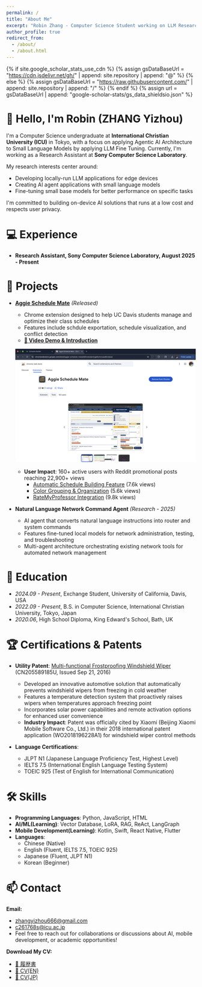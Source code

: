 ```yaml
---
permalink: /
title: "About Me"
excerpt: "Robin Zhang - Computer Science Student working on LLM Research"
author_profile: true
redirect_from:
  - /about/
  - /about.html
---
```


{% if site.google_scholar_stats_use_cdn %}
{% assign gsDataBaseUrl = "https://cdn.jsdelivr.net/gh/" | append: site.repository | append: "@" %}
{% else %}
{% assign gsDataBaseUrl = "https://raw.githubusercontent.com/" | append: site.repository | append: "/" %}
{% endif %}
{% assign url = gsDataBaseUrl | append: "google-scholar-stats/gs_data_shieldsio.json" %}

<span class='anchor' id='about-me'></span>

# 👋 Hello, I'm Robin (ZHANG Yizhou)

I'm a Computer Science undergraduate at **International Christian University (ICU)** in Tokyo, with a focus on applying Agentic AI Architecture to Small Language Models by applying LLM Fine Tuning. Currently, I'm working as a Research Assistant at **Sony Computer Science Laboratory**.

My research interests center around:
- Developing locally-run LLM applications for edge devices
- Creating AI agent applications with small language models
- Fine-tuning small base models for better performance on specific tasks

I'm committed to building on-device AI solutions that runs at a low cost and respects user privacy.

<span class='anchor' id='-experience'></span>
# 💻 Experience
- **Research Assistant, Sony Computer Science Laboratory, August 2025 - Present**

<span class='anchor' id='-projects'></span>
# 🚀 Projects
- **[Aggie Schedule Mate](https://chromewebstore.google.com/detail/aggie-schedule-mate/ddlinokodanicjgdkomccaadblcdipee)** *(Released)*
  - Chrome extension designed to help UC Davis students manage and optimize their class schedules
  - Features include schdule exportation, schedule visualization, and conflict detection
  - **[🎥 Video Demo & Introduction](https://www.youtube.com/watch?v=4-czek4zTTQ)**
  
  <p align="center">
    <img src="/images/Aggie-Schedule-Mate-Homepage-optimized.png" alt="Aggie Schedule Mate Chrome Web Store Page" width="700">
  </p>
  
  - **User Impact**: 160+ active users with Reddit promotional posts reaching 22,900+ views
    - [Automatic Schedule Building Feature](https://www.reddit.com/r/UCDavis/comments/1j3hvuc/i_made_a_chrome_extension_to_automatically/) (7.6k views)
    - [Color Grouping & Organization](https://www.reddit.com/r/UCDavis/comments/1jaj6mh/chrome_extension_that_colorgroups/) (5.6k views)
    - [RateMyProfessor Integration](https://www.reddit.com/r/UCDavis/comments/1jpqr60/you_can_now_see_ratemyprofessor_ratings_on/) (9.8k views)
  
- **Natural Language Network Command Agent** *(Research - 2025)*
  - AI agent that converts natural language instructions into router and system commands
  - Features fine-tuned local models for network administration, testing, and troubleshooting
  - Multi-agent architecture orchestrating existing network tools for automated network management

<span class='anchor' id='-education'></span>
# 📖 Education
- *2024.09 - Present*, Exchange Student, University of California, Davis, USA
- *2022.09 - Present*, B.S. in Computer Science, International Christian University, Tokyo, Japan
- *2020.06*, High School Diploma, King Edward's School, Bath, UK

<span class='anchor' id='-certifications--patents'></span>
# 🏆 Certifications & Patents
- **Utility Patent**: [Multi-functional Frostproofing Windshield Wiper](https://patents.google.com/patent/CN205589185U/en) (CN205589185U, Issued Sep 21, 2016)
  - Developed an innovative automotive solution that automatically prevents windshield wipers from freezing in cold weather
  - Features a temperature detection system that proactively raises wipers when temperatures approach freezing point
  - Incorporates solar power capabilities and remote activation options for enhanced user convenience
  - **Industry Impact**: Patent was officially cited by Xiaomi (Beijing Xiaomi Mobile Software Co., Ltd.) in their 2018 international patent application (WO2018196228A1) for windshield wiper control methods

- **Language Certifications**:
  - JLPT N1 (Japanese Language Proficiency Test, Highest Level)
  - IELTS 7.5 (International English Language Testing System)
  - TOEIC 925 (Test of English for International Communication)

<span class='anchor' id='-skills'></span>
# 🛠️ Skills
- **Programming Languages**: Python, JavaScript, HTML
- **AI/ML(Learning)**: Vector Database, LoRA, RAG, ReAct, LangGraph
- **Mobile Development(Learning)**: Kotlin, Swift, React Native, Flutter
- **Languages**: 
  - Chinese (Native)
  - English (Fluent, IELTS 7.5, TOEIC 925)
  - Japanese (Fluent, JLPT N1)
  - Korean (Beginner)


<span class='anchor' id='-contact'></span>
# 📫 Contact

**Email:**
- zhangyizhou666@gmail.com
- c261768s@icu.ac.jp
- Feel free to reach out for collaborations or discussions about AI, mobile development, or academic opportunities!

**Download My CV:**
- [📄 履歴書](/files/履歴書_ZHANG_Yizhou.pdf)
- [📄 CV(EN)](/files/CV_en.pdf)
- [📄 CV(JP)](/files/CV_jp.pdf)


